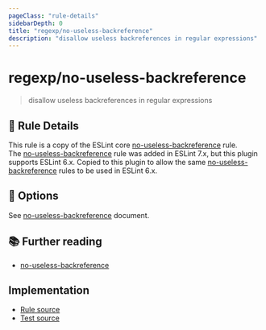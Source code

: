 ```yaml
---
pageClass: "rule-details"
sidebarDepth: 0
title: "regexp/no-useless-backreference"
description: "disallow useless backreferences in regular expressions"
---
```

# regexp/no-useless-backreference

> disallow useless backreferences in regular expressions

## :book: Rule Details

This rule is a copy of the ESLint core [no-useless-backreference] rule.  
The [no-useless-backreference] rule was added in ESLint 7.x, but this plugin supports ESLint 6.x.
Copied to this plugin to allow the same [no-useless-backreference] rules to be used in ESLint 6.x.

## :wrench: Options

See [no-useless-backreference] document.

## :books: Further reading

- [no-useless-backreference]

[no-useless-backreference]: https://eslint.org/docs/rules/no-useless-backreference

## Implementation

- [Rule source](https://github.com/ota-meshi/eslint-plugin-regexp/blob/master/lib/rules/no-useless-backreference.ts)
- [Test source](https://github.com/ota-meshi/eslint-plugin-regexp/blob/master/tests/lib/rules/no-useless-backreference.js)
